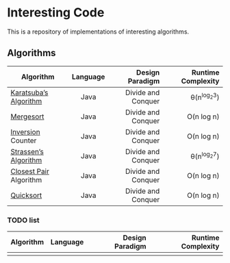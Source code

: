 # Interesting Code
This is a repository of implementations of interesting algorithms.

## Algorithms
| Algorithm                                                                              | Language        | Design Paradigm    | Runtime Complexity              |
| -------------------------------------------------------------------------------------- | :-------------: | -----------------: | ------------------------------: |
| [Karatsuba’s Algorithm](http://en.wikipedia.org/wiki/Karatsuba_algorithm)              | Java            | Divide and Conquer | θ(n<sup>log<sub>2</sub>3</sup>) |
| [Mergesort](http://en.wikipedia.org/wiki/Merge_sort)                                   | Java            | Divide and Conquer | O(n log n)                      |
| [Inversion](http://en.wikipedia.org/wiki/Inversion_%28discrete_mathematics%29) Counter | Java            | Divide and Conquer | O(n log n)                      |
| [Strassen’s Algorithm](http://en.wikipedia.org/wiki/Strassen_algorithm)                | Java            | Divide and Conquer | θ(n<sup>log<sub>2</sub>7</sup>) |
| [Closest Pair](http://en.wikipedia.org/wiki/Closest_pair_of_points_problem) Algorithm  | Java            | Divide and Conquer | O(n log n)                      |
| [Quicksort](http://en.wikipedia.org/wiki/Quicksort)                                    | Java            | Divide and Conquer | O(n log n)                      |

### TODO list
| Algorithm                                                                              | Language        | Design Paradigm    | Runtime Complexity              |
| -------------------------------------------------------------------------------------- | :-------------: | -----------------: | ------------------------------: |
|                                                                                        |                 |                    |                                 |

